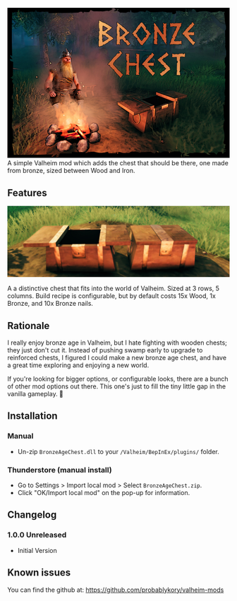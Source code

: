 ﻿![Splash](https://raw.githubusercontent.com/probablykory/valheim-mods/main/BronzeAgeChest/splash.jpg)  
A simple Valheim mod which adds the chest that should be there, one made from bronze, sized between Wood and Iron.  

## Features

![Showcase](https://raw.githubusercontent.com/probablykory/valheim-mods/main/BronzeAgeChest/showcase.jpg)  

A a distinctive chest that fits into the world of Valheim.  Sized at 3 rows, 5 columns.  Build recipe is configurable, but by default costs 15x Wood, 1x Bronze, and 10x Bronze nails.

## Rationale 

I really enjoy bronze age in Valheim, but I hate fighting with wooden chests; they just don't cut it.  Instead of pushing swamp early to upgrade to reinforced chests, I figured I could make a new bronze age chest, and have a great time exploring and enjoying a new world.  

If you're looking for bigger options, or configurable looks, there are a bunch of other mod options out there.  This one's just to fill the tiny little gap in the vanilla gameplay. 🙂

## Installation

### Manual

  * Un-zip `BronzeAgeChest.dll` to your `/Valheim/BepInEx/plugins/` folder.

### Thunderstore (manual install)

  * Go to Settings > Import local mod > Select `BronzeAgeChest.zip`.
  * Click "OK/Import local mod" on the pop-up for information.

## Changelog

### 1.0.0  Unreleased
 * Initial Version

## Known issues
You can find the github at: https://github.com/probablykory/valheim-mods
